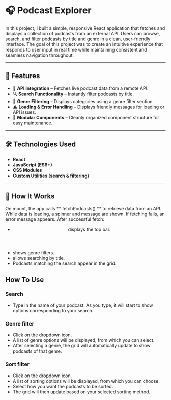 # 🎧 Podcast Explorer

In this project, I built a simple, responsive React application that fetches and displays a collection of podcasts from an external API. Users can browse, search, and filter podcasts by title and genre in a clean, user-friendly interface. The goal of this project was to create an intuitive experience that responds to user input in real time while maintaining consistent and seamless navigation throughout.

---

## 🚀 Features

- 🔄 **API Integration** – Fetches live podcast data from a remote API.
- 🔍 **Search Functionality** – Instantly filter podcasts by title.
- 🎨 **Genre Filtering** – Displays categories using a genre filter section.
- ⚠️ **Loading & Error Handling** – Displays friendly messages for loading or API issues.
- 🧩 **Modular Components** – Cleanly organized component structure for easy maintenance.

---

## 🛠️ Technologies Used

- **React**
- **JavaScript (ES6+)**
- **CSS Modules**
- **Custom Utilities (search & filtering)**

---

## 🧠 How It Works

On mount, the app calls ** fetchPodcasts() ** to retrieve data from an API.
While data is loading, a spinner and message are shown.
If fetching fails, an error message appears.
After successful fetch:

- <Header /> displays the top bar.
- <Filtersection /> shows genre filters.
- <Searchsection /> allows searching by title.
- Podcasts matching the search appear in the grid.

## How To Use

### Search

- Type in the name of your podcast. As you type, it will start to show options corresponding to your search.

### Genre filter

- Click on the dropdown icon.
- A list of genre options will be displayed, from which you can select.
- After selecting a genre, the grid will automatically update to show podcasts of that genre.

### Sort filter

- Click on the dropdown icon.
- A list of sorting options will be displayed, from which you can choose.
- Select how you want the podcasts to be sorted.
- The grid will then update based on your selected sorting method.
